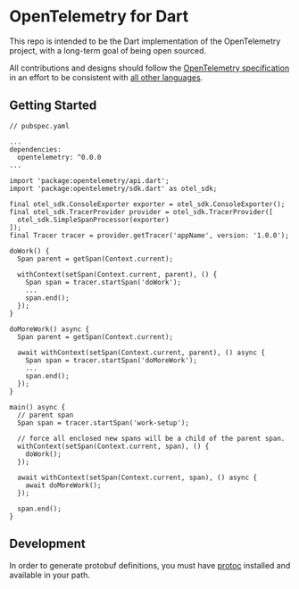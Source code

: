 # OpenTelemetry for Dart

This repo is intended to be the Dart implementation of the OpenTelemetry project, with a 
long-term goal of being open sourced.

All contributions and designs should follow the 
[OpenTelemetry specification](https://github.com/open-telemetry/opentelemetry-specification) 
in an effort to be consistent with [all other languages](https://github.com/open-telemetry).

## Getting Started

```
// pubspec.yaml

...
dependencies:
  opentelemetry: ^0.0.0
...
```

```
import 'package:opentelemetry/api.dart';
import 'package:opentelemetry/sdk.dart' as otel_sdk;

final otel_sdk.ConsoleExporter exporter = otel_sdk.ConsoleExporter();
final otel_sdk.TracerProvider provider = otel_sdk.TracerProvider([
  otel_sdk.SimpleSpanProcessor(exporter)
]);
final Tracer tracer = provider.getTracer('appName', version: '1.0.0');

doWork() {
  Span parent = getSpan(Context.current);

  withContext(setSpan(Context.current, parent), () {
    Span span = tracer.startSpan('doWork');
    ...
    span.end();
  });
}

doMoreWork() async {
  Span parent = getSpan(Context.current);

  await withContext(setSpan(Context.current, parent), () async {
    Span span = tracer.startSpan('doMoreWork');
    ...
    span.end();
  });
}

main() async {
  // parent span
  Span span = tracer.startSpan('work-setup');

  // force all enclosed new spans will be a child of the parent span.
  withContext(setSpan(Context.current, span), () {
    doWork();
  });

  await withContext(setSpan(Context.current, span), () async {
    await doMoreWork();
  });

  span.end();
}
```

## Development

In order to generate protobuf definitions, you must have [protoc](https://github.com/protocolbuffers/protobuf/releases) installed and available in your path.
